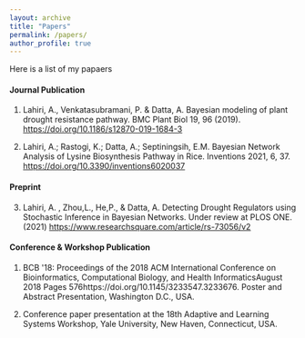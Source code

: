 ```yaml
---
layout: archive
title: "Papers"
permalink: /papers/
author_profile: true
---
```

Here is a list of my papaers
#### Journal Publication
1. Lahiri, A., Venkatasubramani, P. & Datta, A. Bayesian modeling of plant drought resistance pathway. 
BMC Plant Biol 19, 96 (2019). https://doi.org/10.1186/s12870-019-1684-3

2. Lahiri, A.; Rastogi, K.; Datta, A.; Septiningsih, E.M. Bayesian Network Analysis of Lysine Biosynthesis Pathway in Rice.
Inventions 2021, 6, 37. https://doi.org/10.3390/inventions6020037

#### Preprint
3. Lahiri, A. , Zhou,L., He,P., & Datta, A. Detecting Drought Regulators using Stochastic Inference in Bayesian Networks.
Under review at PLOS ONE. (2021) https://www.researchsquare.com/article/rs-73056/v2 


#### Conference & Workshop Publication
1. BCB '18: Proceedings of the 2018 ACM International Conference on Bioinformatics, Computational Biology, and Health InformaticsAugust 2018 Pages 576https://doi.org/10.1145/3233547.3233676. Poster and Abstract Presentation, Washington D.C., USA.  

2. Conference paper presentation at the 18th Adaptive and Learning Systems Workshop, Yale University, New Haven, Connecticut, USA. 
